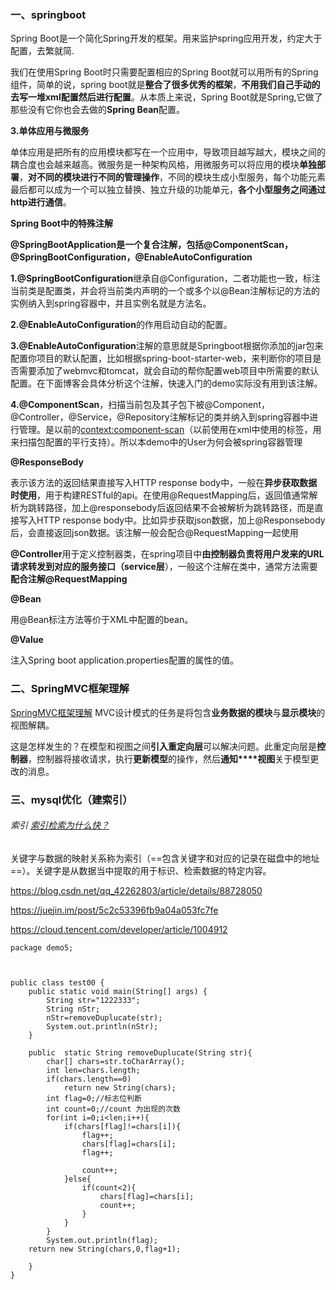 ### 一、springboot 

Spring Boot是一个简化Spring开发的框架。用来监护spring应用开发，约定大于配置，去繁就简.

我们在使用Spring Boot时只需要配置相应的Spring Boot就可以用所有的Spring组件，简单的说，spring boot就是**整合了很多优秀的框架**，**不用我们自己手动的去写一堆xml配置然后进行配置**。从本质上来说，Spring Boot就是Spring,它做了那些没有它你也会去做的**Spring Bean**配置。

**3.单体应用与微服务**

单体应用是把所有的应用模块都写在一个应用中，导致项目越写越大，模块之间的耦合度也会越来越高。微服务是一种架构风格，用微服务可以将应用的模块**单独部署**，**对不同的模块进行不同的管理操作**，不同的模块生成小型服务，每个功能元素最后都可以成为一个可以独立替换、独立升级的功能单元，**各个小型服务之间通过http进行通信**。

**Spring Boot中的特殊注解**

**@SpringBootApplication是一个复合注解，包括@ComponentScan，@SpringBootConfiguration，@EnableAutoConfiguration**

**1.@SpringBootConfiguration**继承自@Configuration，二者功能也一致，标注当前类是配置类，并会将当前类内声明的一个或多个以@Bean注解标记的方法的实例纳入到spring容器中，并且实例名就是方法名。

**2.@EnableAutoConfiguration**的作用启动自动的配置。

**3.@EnableAutoConfiguration**注解的意思就是Springboot根据你添加的jar包来配置你项目的默认配置，比如根据spring-boot-starter-web，来判断你的项目是否需要添加了webmvc和tomcat，就会自动的帮你配置web项目中所需要的默认配置。在下面博客会具体分析这个注解，快速入门的demo实际没有用到该注解。

**4.@ComponentScan**，扫描当前包及其子包下被@Component，@Controller，@Service，@Repository注解标记的类并纳入到spring容器中进行管理。是以前的<context:component-scan>（以前使用在xml中使用的标签，用来扫描包配置的平行支持）。所以本demo中的User为何会被spring容器管理

**@ResponseBody**

表示该方法的返回结果直接写入HTTP response body中，一般在**异步获取数据时使用**，用于构建RESTful的api。在使用@RequestMapping后，返回值通常解析为跳转路径，加上@responsebody后返回结果不会被解析为跳转路径，而是直接写入HTTP response body中。比如异步获取json数据，加上@Responsebody后，会直接返回json数据。该注解一般会配合@RequestMapping一起使用

**@Controller**用于定义控制器类，在spring项目中**由控制器负责将用户发来的URL请求转发到对应的服务接口（service层**），一般这个注解在类中，通常方法需要**配合注解@RequestMapping**

**@Bean**

用@Bean标注方法等价于XML中配置的bean。

**@Value**

注入Spring boot application.properties配置的属性的值。

### 二、SpringMVC框架理解

[SpringMVC框架理解](<https://blog.csdn.net/litianxiang_kaola/article/details/79169148>)
  MVC设计模式的任务是将包含**业务数据的模块**与**显示模块**的视图解耦。

这是怎样发生的？在模型和视图之间**引入重定向层**可以解决问题。此重定向层是**控制器**，控制器将接收请求，执行**更新模型**的操作，然后**通知****视图**关于模型更改的消息。

### 三、mysql优化（建索引）

###### 索引  [索引检索为什么快？](<https://juejin.im/post/5c2c53396fb9a04a053fc7fe>)

关键字与数据的映射关系称为索引（==包含关键字和对应的记录在磁盘中的地址==）。关键字是从数据当中提取的用于标识、检索数据的特定内容。

<https://blog.csdn.net/qq_42262803/article/details/88728050>

<https://juejin.im/post/5c2c53396fb9a04a053fc7fe>

<https://cloud.tencent.com/developer/article/1004912>



```
package demo5;



public class test00 {
    public static void main(String[] args) {
        String str="1222333";
        String nStr;
        nStr=removeDuplucate(str);
        System.out.println(nStr);
    }

    public  static String removeDuplucate(String str){
        char[] chars=str.toCharArray();
        int len=chars.length;
        if(chars.length==0)
            return new String(chars);
        int flag=0;//标志位判断
        int count=0;//count 为出现的次数
        for(int i=0;i<len;i++){
            if(chars[flag]!=chars[i]){
                flag++;
                chars[flag]=chars[i];
                flag++;

                count++;
            }else{
                if(count<2){
                    chars[flag]=chars[i];
                    count++;
                }
            }
        }
        System.out.println(flag);
    return new String(chars,0,flag+1);
       
    }
}

```

